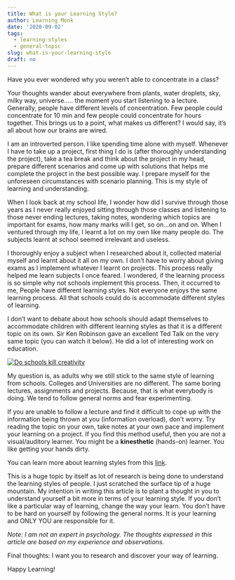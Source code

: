 ```yaml
---
title: What is your Learning Style?
author: Learning Monk
date: '2020-09-02'
tags:
  - learning-styles
  - general-topic
slug: what-is-your-learning-style
draft: no
---
```


Have you ever wondered why you weren’t able to concentrate in a class?

Your thoughts wander about everywhere from plants, water droplets, sky, milky way, universe….. the moment you start listening to a lecture. Generally, people have different levels of concentration. Few people could concentrate for 10 min and few people could concentrate for hours together. This brings us to a point, what makes us different? I would say, it’s all about how our brains are wired.

I am an introverted person. I like spending time alone with myself. Whenever I have to take up a project, first thing I do is (after thoroughly understanding the project), take a tea break and think about the project in my head, prepare different scenarios and come up with solutions that helps me complete the project in the best possible way. I prepare myself for the unforeseen circumstances with scenario planning. This is my style of learning and understanding.

When I look back at my school life, I wonder how did I survive through those years as I never really enjoyed sitting through those classes and listening to those never ending lectures, taking notes, wondering which topics are important for exams, how many marks will I get, so on…on and on. When I ventured through my life, I learnt a lot on my own like many people do. The subjects learnt at school seemed irrelevant and useless.

I thoroughly enjoy a subject when I researched about it, collected material myself and learnt about it all on my own. I don’t have to worry about giving exams as I implement whatever I learnt on projects. This process really helped me learn subjects I once feared. I wondered, if the learning process is so simple why not schools implement this process. Then, it occurred to me, People have different learning styles. Not everyone enjoys the same learning process. All that schools could do is accommodate different styles of learning.

I don’t want to debate about how schools should adapt themselves to accommodate children with different learning styles as that it is a different topic on its own. Sir Ken Robinson gave an excellent Ted Talk on the very same topic (you can watch it below). He did a lot of interesting work on education.

[![Do schools kill creativity](http://img.youtube.com/vi/iG9CE55wbtY/0.jpg)](https://www.youtube.com/watch?v=iG9CE55wbtY "Do Schools kill creativity")


My question is, as adults why we still stick to the same style of learning from schools. Colleges and Universities are no different. The same boring lectures, assignments and projects. Because, that is what everybody is doing. We tend to follow general norms and fear experimenting.

If you are unable to follow a lecture and find it difficult to cope up with the information being thrown at you (information overload), don’t worry. Try reading the topic on your own, take notes at your own pace and implement your learning on a project. If you find this method useful, then you are not a visual/auditory learner. You might be a **kinesthetic** (hands-on) learner. You like getting your hands dirty.


You can learn more about learning styles from this [link](https://en.wikipedia.org/wiki/Learning_styles).


This is a huge topic by itself as lot of research is being done to understand the learning styles of people. I just scratched the surface tip of a huge mountain. My intention in writing this article is to plant a thought in you to understand yourself a bit more in terms of your learning style. If you don’t like a particular way of learning, change the way your learn. You don’t have to be hard on yourself by following the general norms. It is your learning and ONLY YOU are responsible for it.

*Note: I am not an expert in psychology. The thoughts expressed in this article are based on my experience and observations.*

Final thoughts: I want you to research and discover your way of learning.

Happy Learning!